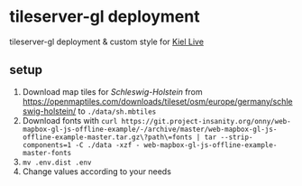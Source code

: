 # tileserver-gl deployment

tileserver-gl deployment & custom style for [Kiel Live](https://kiel.ju60.de/)

## setup

1. Download map tiles for *Schleswig-Holstein* from <https://openmaptiles.com/downloads/tileset/osm/europe/germany/schleswig-holstein/> to `./data/sh.mbtiles`
1. Download fonts with `curl https://git.project-insanity.org/onny/web-mapbox-gl-js-offline-example/-/archive/master/web-mapbox-gl-js-offline-example-master.tar.gz\?path\=fonts | tar --strip-components=1 -C ./data -xzf - web-mapbox-gl-js-offline-example-master-fonts`
1. `mv .env.dist .env`
1. Change values according to your needs
